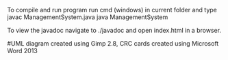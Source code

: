 To compile and run program run cmd (windows) in current folder and type
	javac ManagementSystem.java
	java ManagementSystem

To view the javadoc navigate to ./javadoc and open index.html in a browser.

#UML diagram created using Gimp 2.8, CRC cards created using Microsoft Word 2013
